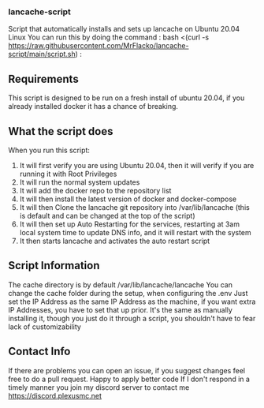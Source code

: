 ### lancache-script ###
Script that automatically installs and sets up lancache on Ubuntu 20.04 Linux
You can run this by doing the command : bash <(curl -s https://raw.githubusercontent.com/MrFlacko/lancache-script/main/script.sh) :

## Requirements ##
This script is designed to be run on a fresh install of ubuntu 20.04, if you already installed docker it has a chance of breaking.

## What the script does ##
When you run this script:
1. It will first verify you are using Ubuntu 20.04, then it will verify if you are running it with Root Privileges
2. It will run the normal system updates
3. It will add the docker repo to the repository list
4. It will then install the latest version of docker and docker-compose
5. It will then Clone the lancache git repository into /var/lib/lancache (this is default and can be changed at the top of the script)
6. It will then set up Auto Restarting for the services, restarting at 3am local system time to update DNS info, and it will restart with the system
7. It then starts lancache and activates the auto restart script

## Script Information ##
The cache directory is by default /var/lib/lancache/lancache
You can change the cache folder during the setup, when configuring the .env
Just set the IP Address as the same IP Address as the machine, if you want extra IP Addresses, you have to set that up prior.
It's the same as manually installing it, though you just do it through a script, you shouldn't have to fear lack of customizability

## Contact Info ##
If there are problems you can open an issue, if you suggest changes feel free to do a pull request. Happy to apply better code
If I don't respond in a timely manner you join my discord server to contact me
https://discord.plexusmc.net
